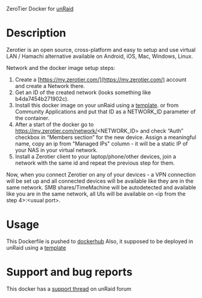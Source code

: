 ZeroTier Docker for [unRaid](https://lime-technology.com/)

# Description

Zerotier is an open source, cross-platform and easy to setup and use virtual LAN / Hamachi alternative available on Android, iOS, Mac, Windows, Linux.

Network and the docker image setup steps:
1. Create a [https://my.zerotier.com/](https://my.zerotier.com/) account and create a Network there.
2. Get an ID of the created network (looks something like b4da7454b271902c).
3. Install this docker image on your unRaid using a [template](https://github.com/Spikhalskiy/docker-templates/blob/master/zerotier.xml). or from Community Applications and put that ID as a NETWORK_ID parameter of the container.
4. After a start of the docker go to https://my.zerotier.com/network/<NETWORK_ID> and check “Auth” checkbox in “Members section” for the new device. Assign a meaningful name, copy an ip from "Managed IPs" column - it will be a static IP of your NAS in your virtual network.
5. Install a Zerotier client to your laptop/phone/other devices, join a network with the same id and repeat the previous step for them.

Now, when you connect Zerotier on any of your devices - a VPN connection will be set up and all connected devices will be available like they are in the same network.
SMB shares/TimeMachine will be autodetected and available like you are in the same network, all UIs will be available on \<ip from the step 4\>:\<usual port\>.

# Usage

This Dockerfile is pushed to [dockerhub](https://hub.docker.com/r/spikhalskiy/zerotier/)
Also, it supposed to be deployed in unRaid using a [template](https://github.com/Spikhalskiy/docker-templates/blob/master/zerotier.xml)

# Support and bug reports

This docker has a [support thread](https://lime-technology.com/forums/topic/72030-support-spikhalskiy-zerotier/) on unRaid forum 
